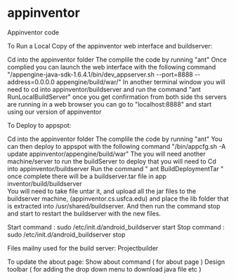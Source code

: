 appinventor
===========

Appinventor code

To Run a Local Copy of the appinventor web interface and buildserver: 

Cd into the appinventor folder
The complile the code by running "ant"
Once complied you can launch the web interface with the following command 
"<your appengine SDK folder>/appengine-java-sdk-1.6.4.1/bin/dev_appserver.sh --port=8888 --address=0.0.0.0 appengine/build/war/"
In another terminal window you will need to cd into appinventor/buildserver and run the command "ant RunLocalBuildServer"
once you get confirmation from both side ths servers are running in a web browser you can go to "localhost:8888" and start using our version of appinventor

To Deploy to appspot: 

Cd into the appinventor folder
The complile the code by running "ant"
You can then deploy to appspot with the following command "<your-appengine-SDK-folder>/bin/appcfg.sh -A <your-application-id> update appinventor/appengine/build/war"
The you will need another machine/server to run the buildServer
to deploy that you will need to Cd into appinventor/buildserver 
Run the command " ant BuildDeploymentTar " once complete there will be a buildserver.tar file in app inventor/build/buildserver  
You will need to take file untar it, and upload all the jar files to the buildserver machine,  (appinventor.cs.usfca.edu) and place the lib folder that is extracted into /usr/shared/buildserver.  And then run the command stop and start to restart the buildserver with the new files.

Start command : sudo /etc/init.d/android_buildserver start 
Stop command :  sudo /etc/init.d/android_buildserver stop 

Files mailny used for the build server:
Projectbuilder

To update the about page:
Show about command ( for about page )
Design toolbar ( for adding the drop down menu to download java file etc )
